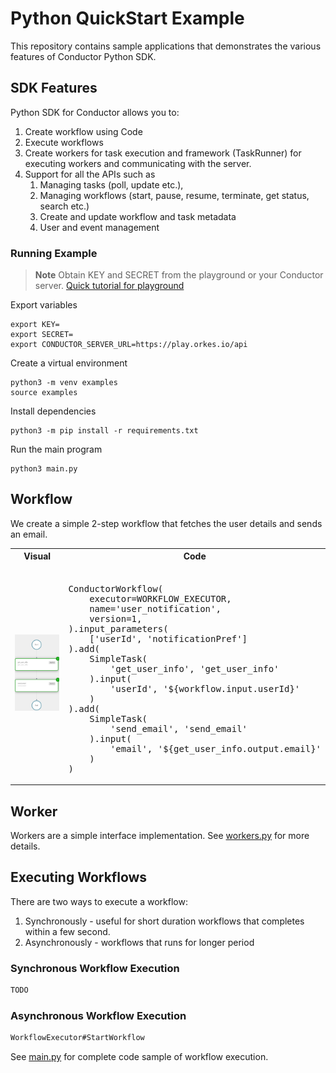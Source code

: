 # Python QuickStart Example
This repository contains sample applications that demonstrates the various features of Conductor Python SDK.

## SDK Features
Python SDK for Conductor allows you to:
1. Create workflow using Code
2. Execute workflows
3. Create workers for task execution and framework (TaskRunner) for executing workers and communicating with the server.
4. Support for all the APIs such as
    1. Managing tasks (poll, update etc.),
    2. Managing workflows (start, pause, resume, terminate, get status, search etc.)
    3. Create and update workflow and task metadata
    4. User and event management


### Running Example

> **Note**
Obtain KEY and SECRET from the playground or your Conductor server. [Quick tutorial for playground](https://orkes.io/content/docs/getting-started/concepts/access-control-applications#access-keys)

Export variables
```shell
export KEY=
export SECRET=
export CONDUCTOR_SERVER_URL=https://play.orkes.io/api
```

Create a virtual environment
```shell
python3 -m venv examples
source examples
```

Install dependencies
```shell
python3 -m pip install -r requirements.txt
```

Run the main program
```shell
python3 main.py
```

## Workflow
We create a simple 2-step workflow that fetches the user details and sends an email.

<table><tr><th>Visual</th><th>Code</th></tr>
<tr>
<td width="50%"><img src="workflow.png" width="250px"></td>
<td>
<pre> 
ConductorWorkflow(
    executor=WORKFLOW_EXECUTOR,
    name='user_notification',
    version=1,
).input_parameters(
    ['userId', 'notificationPref']
).add(
    SimpleTask(
        'get_user_info', 'get_user_info'
    ).input(
        'userId', '${workflow.input.userId}'
    )
).add(
    SimpleTask(
        'send_email', 'send_email'
    ).input(
        'email', '${get_user_info.output.email}'
    )
)
</pre>
</td>
</tr>
</table>


## Worker
Workers are a simple interface implementation. See [workers.py](/examples/worker/workers.py) for more details.

## Executing Workflows

There are two ways to execute a workflow:
1. Synchronously - useful for short duration workflows that completes within a few second.  
2. Asynchronously - workflows that runs for longer period

### Synchronous Workflow Execution

```python
TODO
```

### Asynchronous Workflow Execution

```csharp
WorkflowExecutor#StartWorkflow
```

See [main.py](/examples/main.py) for complete code sample of workflow execution.
